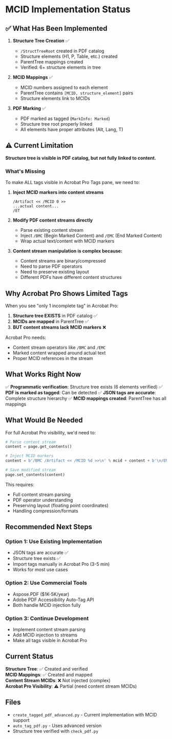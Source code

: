 # MCID Implementation Status

## ✅ What Has Been Implemented

1. **Structure Tree Creation** ✅
   - `/StructTreeRoot` created in PDF catalog
   - Structure elements (H1, P, Table, etc.) created
   - ParentTree mappings created
   - Verified: 6+ structure elements in tree

2. **MCID Mappings** ✅
   - MCID numbers assigned to each element
   - ParentTree contains `[MCID, structure_element]` pairs
   - Structure elements link to MCIDs

3. **PDF Marking** ✅
   - PDF marked as tagged (`MarkInfo: Marked`)
   - Structure tree root properly linked
   - All elements have proper attributes (Alt, Lang, T)

## ⚠️ Current Limitation

**Structure tree is visible in PDF catalog, but not fully linked to content.**

### What's Missing

To make ALL tags visible in Acrobat Pro Tags pane, we need to:

1. **Inject MCID markers into content streams**
   ```pdf
   /Artifact << /MCID 0 >>
   ...actual content...
   /ET
   ```

2. **Modify PDF content streams directly**
   - Parse existing content stream
   - Inject `/BMC` (Begin Marked Content) and `/EMC` (End Marked Content)
   - Wrap actual text/content with MCID markers

3. **Content stream manipulation is complex because:**
   - Content streams are binary/compressed
   - Need to parse PDF operators
   - Need to preserve existing layout
   - Different PDFs have different content structures

## Why Acrobat Pro Shows Limited Tags

When you see "only 1 incomplete tag" in Acrobat Pro:

1. **Structure tree EXISTS** in PDF catalog ✅
2. **MCIDs are mapped** in ParentTree ✅
3. **BUT content streams lack MCID markers** ❌

Acrobat Pro needs:
- Content stream operators like `/BMC` and `/EMC`
- Marked content wrapped around actual text
- Proper MCID references in the stream

## What Works Right Now

✅ **Programmatic verification**: Structure tree exists (6 elements verified)
✅ **PDF is marked as tagged**: Can be detected
✅ **JSON tags are accurate**: Complete structure hierarchy
✅ **MCID mappings created**: ParentTree has all mappings

## What Would Be Needed

For full Acrobat Pro visibility, we'd need to:

```python
# Parse content stream
content = page.get_contents()

# Inject MCID markers
content = b'/BMC /Artifact << /MCID %d >>\n' % mcid + content + b'\n/EMC'

# Save modified stream
page.set_contents(content)
```

This requires:
- Full content stream parsing
- PDF operator understanding
- Preserving layout (floating point coordinates)
- Handling compression/formats

## Recommended Next Steps

### Option 1: Use Existing Implementation
- JSON tags are accurate ✅
- Structure tree exists ✅
- Import tags manually in Acrobat Pro (3-5 min)
- Works for most use cases

### Option 2: Use Commercial Tools
- Aspose.PDF ($1K-5K/year)
- Adobe PDF Accessibility Auto-Tag API
- Both handle MCID injection fully

### Option 3: Continue Development
- Implement content stream parsing
- Add MCID injection to streams
- Make all tags visible in Acrobat Pro

## Current Status

**Structure Tree**: ✅ Created and verified  
**MCID Mappings**: ✅ Created and mapped  
**Content Stream MCIDs**: ❌ Not injected (complex)  
**Acrobat Pro Visibility**: ⚠️ Partial (need content stream MCIDs)

## Files

- `create_tagged_pdf_advanced.py` - Current implementation with MCID support
- `auto_tag_pdf.py` - Uses advanced version
- Structure tree verified with `check_pdf.py`

